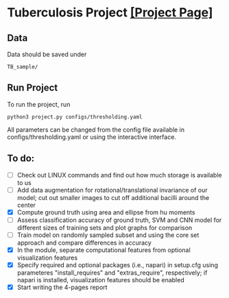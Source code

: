 
# Tuberculosis Project [[Project Page]](https://github.com/marinadominguez/TBProject)

## Data

Data should be saved under
```
TB_sample/
```

## Run Project

To run the project, run

```
python3 project.py configs/thresholding.yaml
```

All parameters can be changed from the config file available in configs/thresholding.yaml or using the interactive interface.

## To do:  
- [ ] Check out LINUX commands and find out how much storage is available to us
- [ ] Add data augmentation for rotational/translational invariance of our model; cut out smaller images to cut off additional bacilli around the center
- [x] Compute ground truth using area and ellipse from hu moments
- [ ] Assess classification accuracy of ground truth, SVM and CNN model for different sizes of training sets and plot graphs for comparison
- [ ] Train model on randomly sampled subset and using the core set approach and compare differences in accuracy
- [x] In the module, separate computational features from optional visualization features
- [x] Specify required and optional packages (i.e., napari) in setup.cfg using parameteres "install_requires" and "extras_require", respectively; if napari is installed, visualization features should be enabled
- [x] Start writing the 4-pages report
